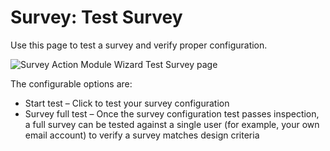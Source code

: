 # Survey: Test Survey

Use this page to test a survey and verify proper configuration.

![Survey Action Module Wizard Test Survey page](/img/product_docs/accessanalyzer/11.6/admin/action/survey/testsurvey.webp)

The configurable options are:

- Start test – Click to test your survey configuration
- Survey full test – Once the survey configuration test passes inspection, a full survey can be
  tested against a single user (for example, your own email account) to verify a survey matches
  design criteria
